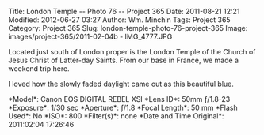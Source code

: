 Title: London Temple -- Photo 76 -- Project 365
Date: 2011-08-21 12:21
Modified: 2012-06-27 03:27
Author: Wm. Minchin
Tags: Project 365
Category: Project 365
Slug: london-temple-photo-76-project-365
Image: images/project-365/2011-02-04b - IMG_4777.JPG

Located just south of London proper is the London Temple of the Church of Jesus
Christ of Latter-day Saints. From our base in France, we made a weekend trip
here.

I loved how the slowly faded daylight came out as this beautiful blue.

<!-- read more -->

<div markdown=1 class="photo-infobox">
*Model*: Canon EOS DIGITAL REBEL XSI  
*Lens ID*: 50mm ƒ/1.8-23
*Exposure*: 1/30 sec  
*Aperture*: ƒ/1.8  
*Focal Length*: 50 mm  
*Flash Used*: No  
*ISO*: 800  
*Filter(s)*: none  
*Date and Time Original*: 2011:02:04 17:26:46
</div>
